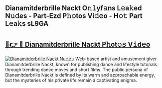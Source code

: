 ## Dianamitderbrille Nackt O𝚗𝚕yf𝚊ns L𝚎a𝚔ed N𝚞𝚍es - Part-Ezd P𝚑𝚘tos Vi𝚍𝚎o - H𝚘𝚝 Part L𝚎a𝚔s sL9GA

# <h2><a href="http://kf8q94c.oniu.top/?m=Dianamitderbrille+Nackt">🔗👉 🔴 Dianamitderbrille Nackt P𝚑ot𝚘𝚜 V𝚒d𝚎o</a></h2>

[![Dianamitderbrille Nackt Nu𝚍e𝚜](https://i.imgur.com/0qMVB7G.gif)](http://kf8q94c.oniu.top/?m=Dianamitderbrille+Nackt)
Web-based artist and amusement giver Dianamitderbrille Nackt, known for publishing dance and lifestyle tutorials through trending dance moves and short films. The public persona of Dianamitderbrille Nackt is defined by its warm and approachable energy, but the mysteries of his private life remain a captivating enigma.  
